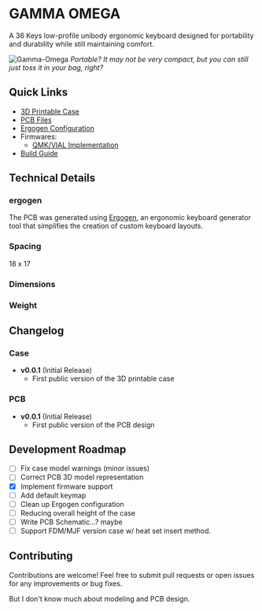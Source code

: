 # GAMMA OMEGA

A 36 Keys low-profile unibody ergonomic keyboard designed for portability and durability while still maintaining comfort.

![Gamma-Omega](images/gamma_4.jpg)
*Portable? It may not be very compact, but you can still just toss it in your bag, right?*

## Quick Links

- [3D Printable Case](cases/)
- [PCB Files](pcb/)
- [Ergogen Configuration](ergogen/)
- Firmwares:
  - [QMK/VIAL Implementation](firmwares/QMK/gamma_omega/)
- [Build Guide](BUILD_GUIDE.md)

## Technical Details

### ergogen
The PCB was generated using [Ergogen](https://github.com/ergogen/ergogen), an ergonomic keyboard generator tool that simplifies the creation of custom keyboard layouts.

### Spacing

18 x 17

### Dimensions

### Weight


## Changelog

### Case
- **v0.0.1** (Initial Release)
  - First public version of the 3D printable case

### PCB
- **v0.0.1** (Initial Release)
  - First public version of the PCB design

## Development Roadmap

- [ ] Fix case model warnings (minor issues)
- [ ] Correct PCB 3D model representation
- [x] Implement firmware support
- [ ] Add default keymap
- [ ] Clean up Ergogen configuration
- [ ] Reducing overall height of the case
- [ ] Write PCB Schematic...? maybe
- [ ] Support FDM/MJF version case w/ heat set insert method.

## Contributing

Contributions are welcome! Feel free to submit pull requests or open issues for any improvements or bug fixes.

But I don't know much about modeling and PCB design.
